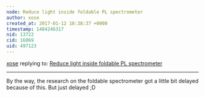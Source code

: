 ```yaml
---
node: Reduce light inside foldable PL spectrometer
author: xose
created_at: 2017-01-12 18:38:37 +0000
timestamp: 1484246317
nid: 13722
cid: 16069
uid: 497123
---
```




[xose](../profile/xose) replying to: [Reduce light inside foldable PL spectrometer](../notes/xose/11-22-2016/reduce-light-inside-foldable-pl-spectrometer)

----
By the way, the research on the foldable spectrometer got a little bit delayed because of this. But just delayed ;D